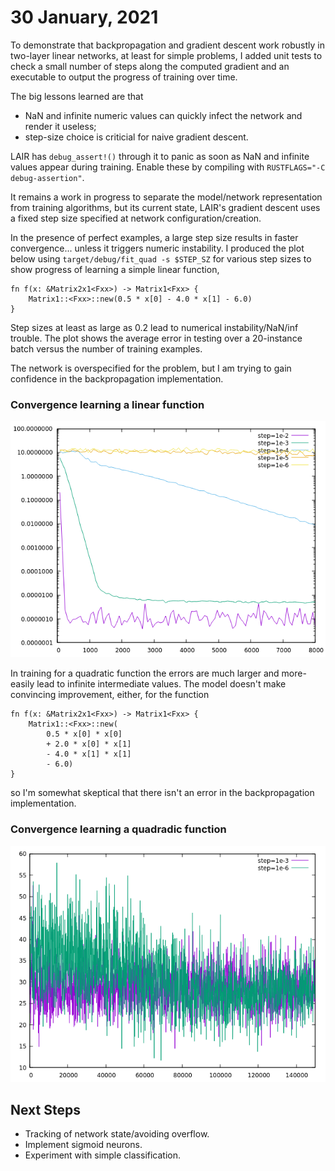 # 30 January, 2021

To demonstrate that backpropagation and gradient descent work robustly
in two-layer linear networks, at least for simple problems, 
I added unit tests to check a small number of steps along the computed 
gradient and an executable to output the progress of training over time.

The big lessons learned are that 
- NaN and infinite numeric values can quickly infect the network and render 
it useless;
- step-size choice is criticial for naive gradient descent.

LAIR has `debug_assert!()` through it to panic as soon as NaN and infinite 
values appear during training.
Enable these by compiling with `RUSTFLAGS="-C debug-assertion"`.

It remains a work in progress to separate the model/network representation
from training algorithms, but its current state, LAIR's gradient descent
uses a fixed step size specified at network configuration/creation.

In the presence of perfect examples, a large step size results in faster
convergence... unless it triggers numeric instability.
I produced the plot below using `target/debug/fit_quad -s $STEP_SZ` for
various step sizes to show progress of learning a simple linear function,
```
fn f(x: &Matrix2x1<Fxx>) -> Matrix1<Fxx> {
    Matrix1::<Fxx>::new(0.5 * x[0] - 4.0 * x[1] - 6.0)
}
```
Step sizes at least as large as 0.2 lead to numerical instability/NaN/inf 
trouble.
The plot shows the average error in testing over a 20-instance batch versus
the number of training examples.

The network is overspecified for the problem, but I am trying to gain
confidence in the backpropagation implementation.

### Convergence learning a linear function
![alt text](2021-01-30-train-linear-step-size-convergence.png "Convergence for different step sizes")

In training for a quadratic function the errors are much larger and more-easily
lead to infinite intermediate values.
The model doesn't make convincing improvement, either, for the function
```
fn f(x: &Matrix2x1<Fxx>) -> Matrix1<Fxx> {
    Matrix1::<Fxx>::new(
        0.5 * x[0] * x[0] 
        + 2.0 * x[0] * x[1] 
        - 4.0 * x[1] * x[1] 
        - 6.0)
}
```
so I'm somewhat skeptical that there isn't an error in the backpropagation
implementation.

### Convergence learning a quadradic function
![alt text](2021-01-30-train-quadratic-step-size-convergence.png "Convergence for different step sizes")

## Next Steps
- Tracking of network state/avoiding overflow.
- Implement sigmoid neurons.
- Experiment with simple classification.
